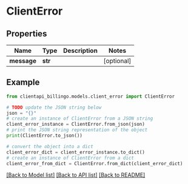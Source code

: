 # ClientError


## Properties

Name | Type | Description | Notes
------------ | ------------- | ------------- | -------------
**message** | **str** |  | [optional] 

## Example

```python
from clientapi_billingo.models.client_error import ClientError

# TODO update the JSON string below
json = "{}"
# create an instance of ClientError from a JSON string
client_error_instance = ClientError.from_json(json)
# print the JSON string representation of the object
print(ClientError.to_json())

# convert the object into a dict
client_error_dict = client_error_instance.to_dict()
# create an instance of ClientError from a dict
client_error_from_dict = ClientError.from_dict(client_error_dict)
```
[[Back to Model list]](../README.md#documentation-for-models) [[Back to API list]](../README.md#documentation-for-api-endpoints) [[Back to README]](../README.md)


